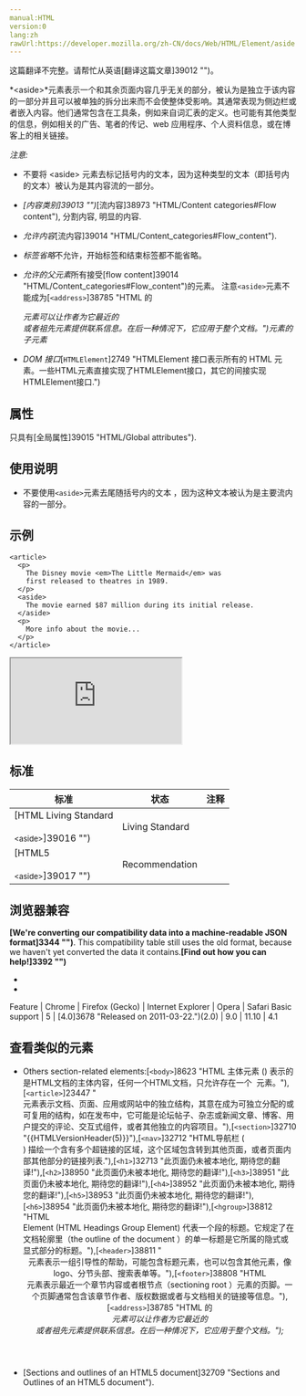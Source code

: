 ```yaml
---
manual:HTML
version:0
lang:zh
rawUrl:https://developer.mozilla.org/zh-CN/docs/Web/HTML/Element/aside
---
```




这篇翻译不完整。请帮忙从英语[翻译这篇文章]39012 "")。






*&lt;aside&gt;*元素表示一个和其余页面内容几乎无关的部分，被认为是独立于该内容的一部分并且可以被单独的拆分出来而不会使整体受影响。其通常表现为侧边栏或者嵌入内容。他们通常包含在工具条，例如来自词汇表的定义。也可能有其他类型的信息，例如相关的广告、笔者的传记、web 应用程序、个人资料信息，或在博客上的相关链接。



*注意:*


* 不要将 &lt;aside&gt; 元素去标记括号内的文本，因为这种类型的文本（即括号内的文本）被认为是其内容流的一部分。


* <dfn>[内容类别]39013 "")</dfn>[流内容]38973 "HTML/Content categories#Flow content"), 分割内容, 明显的内容.
* <dfn>允许内容</dfn>[流内容]39014 "HTML/Content_categories#Flow_content").
* <dfn>标签省略</dfn>不允许，开始标签和结束标签都不能省略。
* <dfn>允许的父元素</dfn>所有接受[flow content]39014 "HTML/Content_categories#Flow_content")的元素。 注意`<aside>`元素不能成为[`<address>`]38785 "HTML 的<address>元素可以让作者为它最近的<article>或者<body>祖先元素提供联系信息。在后一种情况下，它应用于整个文档。")元素的子元素
* <dfn>DOM 接口</dfn>[`HTMLElement`]2749 "HTMLElement 接口表示所有的 HTML 元素。一些HTML元素直接实现了HTMLElement接口，其它的间接实现HTMLElement接口.")

## 属性<a name="属性"></a>


只具有[全局属性]39015 "HTML/Global attributes").


## 使用说明<a name="使用说明"></a>

* 不要使用`<aside>`元素去尾随括号内的文本 ，因为这种文本被认为是主要流内容的一部分。

## 示例<a name="示例"></a>

```
<article>
  <p>
    The Disney movie <em>The Little Mermaid</em> was
    first released to theatres in 1989.
  </p>
  <aside>
    The movie earned $87 million during its initial release.
  </aside>
  <p>
    More info about the movie...
  </p>
</article>
```


<iframe src='https://mdn.mozillademos.org/zh-CN/docs/Web/HTML/Element/aside$samples/Examples?revision=1300763' width='null' height='null'></iframe>


## 标准<a name="Specifications"></a>

标准 | 状态 | 注释 
 ---  |  ---  |  ---  | 
[HTML Living Standard<br></br><small>&lt;aside&gt;</small>]39016 "") | Living Standard |  
[HTML5<br></br><small>&lt;aside&gt;</small>]39017 "") | Recommendation |  


## 浏览器兼容<a name="浏览器兼容"></a>


**[We&#39;re converting our compatibility data into a machine-readable JSON format]3344 "")**. This compatibility table still uses the old format, because we haven&#39;t yet converted the data it contains.**[Find out how you can help!]3392 "")**


* 
* 

Feature | Chrome | Firefox (Gecko) | Internet Explorer | Opera | Safari 
Basic support | 5 | [4.0]3678 "Released on 2011-03-22.")(2.0) | 9.0 | 11.10 | 4.1 




## <a name="sect1"></a>

## 查看类似的元素<a name="查看类似的元素"></a>

* Others section-related elements:[`<body>`]8623 "HTML 主体元素 (<body>) 表示的是HTML文档的主体内容，任何一个HTML文档，只允许存在一个 <body> 元素。"),[`<article>`]23447 "<article>元素表示文档、页面、应用或网站中的独立结构，其意在成为可独立分配的或可复用的结构，如在发布中，它可能是论坛帖子、杂志或新闻文章、博客、用户提交的评论、交互式组件，或者其他独立的内容项目。"),[`<section>`]32710 "{{HTMLVersionHeader(5)}}"),[`<nav>`]32712 "HTML导航栏 (<nav>) 描绘一个含有多个超链接的区域，这个区域包含转到其他页面，或者页面内部其他部分的链接列表."),[`<h1>`]32713 "此页面仍未被本地化, 期待您的翻译!"),[`<h2>`]38950 "此页面仍未被本地化, 期待您的翻译!"),[`<h3>`]38951 "此页面仍未被本地化, 期待您的翻译!"),[`<h4>`]38952 "此页面仍未被本地化, 期待您的翻译!"),[`<h5>`]38953 "此页面仍未被本地化, 期待您的翻译!"),[`<h6>`]38954 "此页面仍未被本地化, 期待您的翻译!"),[`<hgroup>`]38812 "HTML <hgroup> Element (HTML Headings Group Element) 代表一个段的标题。它规定了在文档轮廓里（the outline of the document ）的单一标题是它所属的隐式或显式部分的标题。"),[`<header>`]38811 "<header>元素表示一组引导性的帮助，可能包含标题元素，也可以包含其他元素，像logo、分节头部、搜索表单等。"),[`<footer>`]38808 "HTML <footer> 元素表示最近一个章节内容或者根节点（sectioning root ）元素的页脚。一个页脚通常包含该章节作者、版权数据或者与文档相关的链接等信息。"),[`<address>`]38785 "HTML 的<address>元素可以让作者为它最近的<article>或者<body>祖先元素提供联系信息。在后一种情况下，它应用于整个文档。");
* [Sections and outlines of an HTML5 document]32709 "Sections and Outlines of an HTML5 document").




